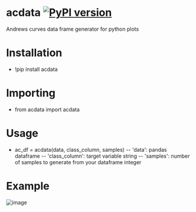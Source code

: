 # acdata [![PyPI version](https://badge.fury.io/py/acdata.svg)](https://badge.fury.io/py/acdata)
Andrews curves data frame generator for python plots
# Installation 
- !pip install acdata
# Importing
- from acdata import acdata
# Usage
- ac_df = acdata(data, class_column, samples)
-- 'data': pandas dataframe
-- 'class_column': target variable string
-- 'samples': number of samples to generate from your dataframe integer

# Example
![image](https://user-images.githubusercontent.com/61998370/200343197-b8959f05-7c32-4e47-953f-a8096398de0c.png)


